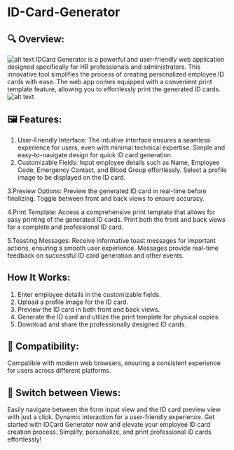 # ID-Card-Generator
## 🔍 Overview:
![alt text](https://i.imgur.com/vN5LWqx.png)
IDCard Generator is a powerful and user-friendly web application designed specifically for HR professionals and administrators. This innovative tool simplifies the process of creating personalized employee ID cards with ease. The web app comes equipped with a convenient print template feature, allowing you to effortlessly print the generated ID cards.
![alt text](https://i.imgur.com/NUsVj0p.png)
## 🖼️ Features:
1. User-Friendly Interface:
The intuitive interface ensures a seamless experience for users, even with minimal technical expertise.
Simple and easy-to-navigate design for quick ID card generation.
2. Customizable Fields:
Input employee details such as Name, Employee Code, Emergency Contact, and Blood Group effortlessly.
Select a profile image to be displayed on the ID card.

3.Preview Options:
Preview the generated ID card in real-time before finalizing.
Toggle between front and back views to ensure accuracy.

4.Print Template:
Access a comprehensive print template that allows for easy printing of the generated ID cards.
Print both the front and back views for a complete and professional ID card.

5.Toasting Messages:
Receive informative toast messages for important actions, ensuring a smooth user experience.
Messages provide real-time feedback on successful ID card generation and other events.

## How It Works:

1. Enter employee details in the customizable fields.
2. Upload a profile image for the ID card.
3. Preview the ID card in both front and back views.
4. Generate the ID card and utilize the print template for physical copies.
5. Download and share the professionally designed ID cards.

## 📄 Compatibility:
Compatible with modern web browsers, ensuring a consistent experience for users across different platforms.

## 🔄 Switch between Views:
Easily navigate between the form input view and the ID card preview view with just a click.
Dynamic interaction for a user-friendly experience.
Get started with IDCard Generator now and elevate your employee ID card creation process. Simplify, personalize, and print professional ID cards effortlessly!
